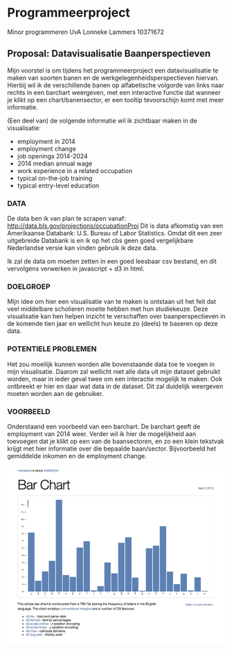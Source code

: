 # Programmeerproject
Minor programmeren UvA 
Lonneke Lammers
10371672

## Proposal: Datavisualisatie Baanperspectieven 

Mijn voorstel is om tijdens het programmeerproject een datavisualisatie te maken van soorten banen en de werkgelegenheidsperspectieven hiervan. Hierbij wil ik de verschillende banen op alfabetische volgorde van links naar rechts in een barchart weergeven, met een  interactive functie dat wanneer je klikt op een chart/banensector, er een tooltip tevoorschijn komt met meer informatie. 

(Een deel van) de volgende informatie wil ik zichtbaar maken in de visualisatie:
- employment in 2014
- employment change
- job openings 2014-2024
- 2014 median annual wage
- work experience in a related occupation
- typical on-the-job training
- typical entry-level education

### DATA 

De data ben ik van plan te scrapen vanaf: http://data.bls.gov/projections/occupationProj 
Dit is data afkomstig van een Amerikaanse Databank: U.S. Bureau of Labor Statistics. Omdat dit een zeer uitgebreide Databank is en ik op het cbs geen goed vergelijkbare Nederlandse versie kan vinden gebruik ik deze data.

Ik zal de data om moeten zetten in een goed leesbaar csv bestand, en dit vervolgens verwerken in javascript + d3 in html. 

### DOELGROEP

Mijn idee om hier een visualisatie van te maken is ontstaan uit het feit dat veel middelbare scholieren moeite hebben met hun studiekeuze. Deze visualisatie kan hen helpen inzicht te verschaffen over baanperspectieven in de komende tien jaar en wellicht hun keuze zo (deels) te baseren op deze data. 

### POTENTIELE PROBLEMEN

Het zou moeilijk kunnen worden alle bovenstaande data toe te voegen in mijn visualisatie. Daarom zal wellicht niet alle data uit mijn dataset gebruikt worden, maar in ieder geval twee om een interactie mogelijk te maken. 
Ook ontbreekt er hier en daar wat data in de dataset. Dit zal duidelijk weergeven moeten worden aan de gebruiker. 

### VOORBEELD

Onderstaand een voorbeeld van een barchart. De barchart geeft de employment van 2014 weer. Verder wil ik hier de mogelijkheid aan toevoegen dat je klikt op een van de baansectoren, en zo een klein tekstvak krijgt met hier informatie over die bepaalde baan/sector. Bijvoorbeeld het gemiddelde inkomen en de employment change. 

![](doc/barchart-blocks.png)



